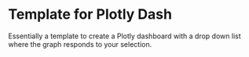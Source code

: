 # Template for Plotly Dash
Essentially a template to create a Plotly dashboard with a drop down list where the graph responds to your selection.

